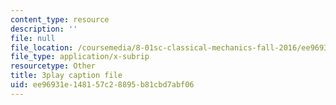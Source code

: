 ```yaml
---
content_type: resource
description: ''
file: null
file_location: /coursemedia/8-01sc-classical-mechanics-fall-2016/ee96931e148157c28895b81cbd7abf06_2oK7Eb0YZ9U.vtt
file_type: application/x-subrip
resourcetype: Other
title: 3play caption file
uid: ee96931e-1481-57c2-8895-b81cbd7abf06
---
```

